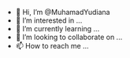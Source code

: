 - 👋 Hi, I’m @MuhamadYudiana
- 👀 I’m interested in ...
- 🌱 I’m currently learning ...
- 💞️ I’m looking to collaborate on ...
- 📫 How to reach me ...

<!---
MuhamadYudiana/MuhamadYudiana is a ✨ special ✨ repository because its `README.md` (this file) appears on your GitHub profile.
You can click the Preview link to take a look at your changes.
--->
